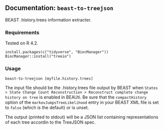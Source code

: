 ## Documentation: `beast-to-treejson`

BEAST .history.trees information extracter.

### Requirements

Tested on R 4.2.

```{r}
install.packages(c("tidyverse", "BiocManager"))
BiocManager::install("treeio")
```

### Usage

```{shell}
beast-to-treejson [myfile.history.trees]
```

The input file should be the .history.trees file output by BEAST when `States > State Change Count Reconstruction > Reconstruct complete change history on tree` is enabled in BEAUti.
Be sure that the `compactHistory` option of the `markovJumpsTreeLikelihood` entry in your BEAST XML file is set to `false` (which is the default) or is unset.

The output (printed to stdout) will be a JSON list containing representations of each tree accordin to the TreeJSON spec.
